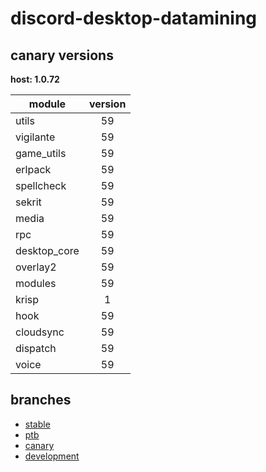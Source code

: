 # discord-desktop-datamining

## canary versions

**host: 1.0.72**

| module | version |
| ------ | :-----: |
| utils | 59 |
| vigilante | 59 |
| game_utils | 59 |
| erlpack | 59 |
| spellcheck | 59 |
| sekrit | 59 |
| media | 59 |
| rpc | 59 |
| desktop_core | 59 |
| overlay2 | 59 |
| modules | 59 |
| krisp | 1 |
| hook | 59 |
| cloudsync | 59 |
| dispatch | 59 |
| voice | 59 |

## branches

- [stable](https://github.com/OpenAsar/discord-desktop-datamining/tree/stable)
- [ptb](https://github.com/OpenAsar/discord-desktop-datamining/tree/ptb)
- [canary](https://github.com/OpenAsar/discord-desktop-datamining/tree/canary)
- [development](https://github.com/OpenAsar/discord-desktop-datamining/tree/development)
